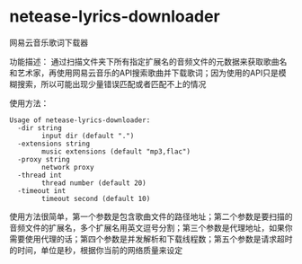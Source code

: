 # netease-lyrics-downloader
网易云音乐歌词下载器

功能描述：
通过扫描文件夹下所有指定扩展名的音频文件的元数据来获取歌曲名和艺术家，再使用网易云音乐的API搜索歌曲并下载歌词；因为使用的API只是模糊搜索，所以可能出现少量错误匹配或者匹配不上的情况

使用方法：
```shell
Usage of netease-lyrics-downloader:
  -dir string
        input dir (default ".")
  -extensions string
        music extensions (default "mp3,flac")
  -proxy string
        network proxy
  -thread int
        thread number (default 20)
  -timeout int
        timeout second (default 10)
```
使用方法很简单，第一个参数是包含歌曲文件的路径地址；第二个参数是要扫描的音频文件的扩展名，多个扩展名用英文逗号分割；第三个参数是代理地址，如果你需要使用代理的话；第四个参数是并发解析和下载线程数；第五个参数是请求超时的时间，单位是秒，根据你当前的网络质量来设定

